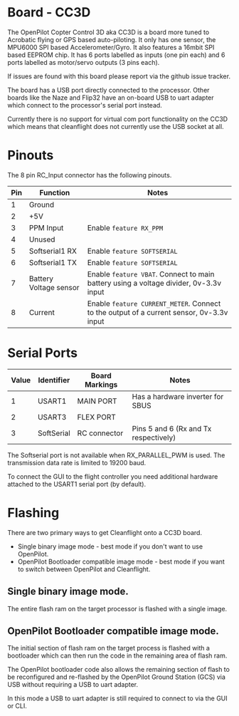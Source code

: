 # Board - CC3D

The OpenPilot Copter Control 3D aka CC3D is a board more tuned to Acrobatic flying or GPS based
auto-piloting.  It only has one sensor, the MPU6000 SPI based Accelerometer/Gyro.
It also features a 16mbit SPI based EEPROM chip.  It has 6 ports labelled as inputs (one pin each)
and 6 ports labelled as motor/servo outputs (3 pins each).

If issues are found with this board please report via the github issue tracker.

The board has a USB port directly connected to the processor.  Other boards like the Naze and Flip32
have an on-board USB to uart adapter which connect to the processor's serial port instead.

Currently there is no support for virtual com port functionality on the CC3D which means that cleanflight
does not currently use the USB socket at all.

# Pinouts

The 8 pin RC_Input connector has the following pinouts.

| Pin | Function | Notes |
| --- | ---------| ------|
| 1   | Ground | |
| 2   | +5V | |
| 3   | PPM Input | Enable `feature RX_PPM` | 
| 4   | Unused | |
| 5   | Softserial1 RX | Enable `feature SOFTSERIAL` |
| 6   | Softserial1 TX | Enable `feature SOFTSERIAL` |
| 7   | Battery Voltage sensor | Enable `feature VBAT`. Connect to main battery using a voltage divider, 0v-3.3v input |
| 8   | Current | Enable `feature CURRENT_METER`.  Connect to the output of a current sensor, 0v-3.3v input |

# Serial Ports

| Value | Identifier   | Board Markings | Notes                                    |
| ----- | ------------ | -------------- | -----------------------------------------|
| 1     | USART1       | MAIN PORT      | Has a hardware inverter for SBUS         |
| 2     | USART3       | FLEX PORT      |                                          |
| 3     | SoftSerial   | RC connector   | Pins 5 and 6 (Rx and Tx respectively)    |

The Softserial port is not available when RX_PARALLEL_PWM is used. The transmission data rate is limited to 19200 baud.

To connect the GUI to the flight controller you need additional hardware attached to the USART1 serial port (by default).

# Flashing

There are two primary ways to get Cleanflight onto a CC3D board.

* Single binary image mode - best mode if you don't want to use OpenPilot.
* OpenPilot Bootloader compatible image mode - best mode if you want to switch between OpenPilot and Cleanflight.

## Single binary image mode.

The entire flash ram on the target processor is flashed with a single image.

## OpenPilot Bootloader compatible image mode.

The initial section of flash ram on the target process is flashed with a bootloader which can then run the code in the
remaining area of flash ram.

The OpenPilot bootloader code also allows the remaining section of flash to be reconfigured and re-flashed by the
OpenPilot Ground Station (GCS) via USB without requiring a USB to uart adapter.

In this mode a USB to uart adapter is still required to connect to via the GUI or CLI.